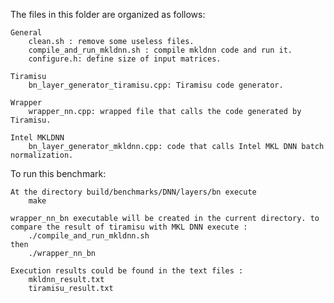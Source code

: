 The files in this folder are organized as follows:

    General
        clean.sh : remove some useless files.
        compile_and_run_mkldnn.sh : compile mkldnn code and run it. 
        configure.h: define size of input matrices.

    Tiramisu
        bn_layer_generator_tiramisu.cpp: Tiramisu code generator.

    Wrapper
        wrapper_nn.cpp: wrapped file that calls the code generated by Tiramisu.

    Intel MKLDNN
        bn_layer_generator_mkldnn.cpp: code that calls Intel MKL DNN batch normalization. 

To run this benchmark:

    At the directory build/benchmarks/DNN/layers/bn execute 
	    make 

    wrapper_nn_bn executable will be created in the current directory. to compare the result of tiramisu with MKL DNN execute :
        ./compile_and_run_mkldnn.sh
    then 
        ./wrapper_nn_bn
    
    Execution results could be found in the text files : 
        mkldnn_result.txt
        tiramisu_result.txt
